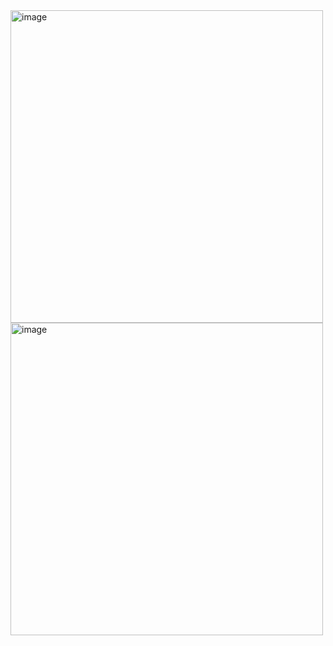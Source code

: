 <img width="500" alt="image" src="https://github.com/user-attachments/assets/67961582-2081-4fa2-8f01-6feca5c673f0" />
<img width="500" alt="image" src="https://github.com/user-attachments/assets/5c8e3c8d-ce03-4095-9e80-acb133ee7197" />
